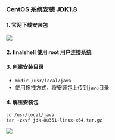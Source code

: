 ### CentOS 系统安装 JDK1.8
 
#### 1. 官网下载安装包
![](https://fgq233.github.io/imgs/linux/sf001.png)
 
#### 2. finalshell 使用 root 用户连接系统

#### 3. 创建安装目录
* `mkdir /usr/local/java`
* 使用拖拽方式，将安装包上传到`java`目录

#### 4. 解压安装包
```
cd /usr/local/java
tar -zxvf jdk-8u351-linux-x64.tar.gz
```

![](https://fgq233.github.io/imgs/linux/sf002.png)